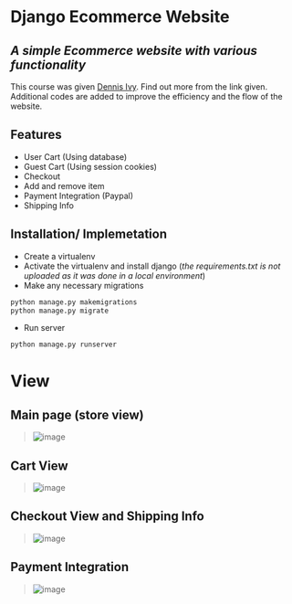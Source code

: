 # Django Ecommerce Website
## _A simple Ecommerce website with various functionality_

This course was given [Dennis Ivy](https://www.youtube.com/channel/UCTZRcDjjkVajGL6wd76UnGg). Find out more from the link given. Additional codes are added to improve the efficiency and the flow of the website. 

## Features
 - User Cart (Using database)
 - Guest Cart (Using session cookies)
 - Checkout
 - Add and remove item
 - Payment Integration (Paypal)
 - Shipping Info


## Installation/ Implemetation
 - Create a virtualenv
 - Activate the virtualenv and install django (_the requirements.txt is not uploaded as it was done in a local environment_)
 - Make any necessary migrations 
```sh
python manage.py makemigrations
python manage.py migrate
```
 - Run server
```sh
python manage.py runserver
```

# View
## Main page (store view)
> ![image](https://user-images.githubusercontent.com/63900253/163791989-3c541345-deaa-4ec8-a493-da376e0713d2.png)

## Cart View
> ![image](https://user-images.githubusercontent.com/63900253/163792038-7c8eef2e-3240-4441-ae7e-c29ed6fa8228.png)

## Checkout View and Shipping Info
> ![image](https://user-images.githubusercontent.com/63900253/163792084-f80a3a07-1de9-46ee-83aa-f12f62e42ddc.png)

## Payment Integration
> ![image](https://user-images.githubusercontent.com/63900253/163792133-53eac51a-51da-4e95-bdfb-19349f6b3498.png)



